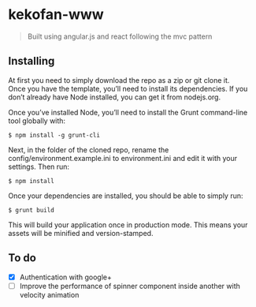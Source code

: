 # kekofan-www
> Built using angular.js and react following the mvc pattern

## Installing
At first you need to simply download the repo as a zip or git clone it.<br>
Once you have the template, you’ll need to install its dependencies. If you don’t already have Node installed, you can get it from nodejs.org.

Once you’ve installed Node, you’ll need to install the Grunt command-line tool globally with:<br>
```
$ npm install -g grunt-cli
```
Next, in the folder of the cloned repo, rename the config/environment.example.ini to environment.ini and edit it with your settings.
Then run:<br>
```
$ npm install
```
Once your dependencies are installed, you should be able to simply run:
```
$ grunt build
```
This will build your application once in production mode. This means your assets will be minified and version-stamped.

## To do
- [x] Authentication with google+
- [ ] Improve the performance of spinner component inside another with velocity animation
